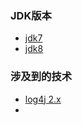 

### JDK版本

+ [jdk7](mydoc/jdk7.md)
+ [jdk8](mydoc/jdk8.md)


### 涉及到的技术

+ [log4j 2.x](mydoc/log4j2.md)
+